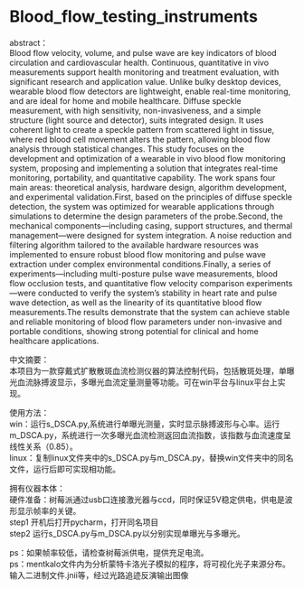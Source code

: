 # Blood_flow_testing_instruments
abstract：  
Blood flow velocity, volume, and pulse wave are key indicators of blood circulation and cardiovascular health. Continuous, quantitative in vivo measurements support health monitoring and treatment evaluation, with significant research and application value. Unlike bulky desktop devices, wearable blood flow detectors are lightweight, enable real-time monitoring, and are ideal for home and mobile healthcare. Diffuse speckle measurement, with high sensitivity, non-invasiveness, and a simple structure (light source and detector), suits integrated design. It uses coherent light to create a speckle pattern from scattered light in tissue, where red blood cell movement alters the pattern, allowing blood flow analysis through statistical changes.
This study focuses on the development and optimization of a wearable in vivo blood flow monitoring system, proposing and implementing a solution that integrates real-time monitoring, portability, and quantitative capability. The work spans four main areas: theoretical analysis, hardware design, algorithm development, and experimental validation.First, based on the principles of diffuse speckle detection, the system was optimized for wearable applications through simulations to determine the design parameters of the probe.Second, the mechanical components—including casing, support structures, and thermal management—were designed for system integration. A noise reduction and filtering algorithm tailored to the available hardware resources was implemented to ensure robust blood flow monitoring and pulse wave extraction under complex environmental conditions.Finally, a series of experiments—including multi-posture pulse wave measurements, blood flow occlusion tests, and quantitative flow velocity comparison experiments—were conducted to verify the system’s stability in heart rate and pulse wave detection, as well as the linearity of its quantitative blood flow measurements.The results demonstrate that the system can achieve stable and reliable monitoring of blood flow parameters under non-invasive and portable conditions, showing strong potential for clinical and home healthcare applications.  

中文摘要：  
本项目为一款穿戴式扩散散斑血流检测仪器的算法控制代码，包括散斑处理，单曝光血流脉搏波显示，多曝光血流定量测量等功能。可在win平台与linux平台上实现。  

使用方法：  
win：运行s_DSCA.py,系统进行单曝光测量，实时显示脉搏波形与心率。运行m_DSCA.py，系统进行一次多曝光血流检测返回血流指数，该指数与血流速度呈线性关系（0.85）。  
linux：复制linux文件夹中的s_DSCA.py与m_DSCA.py，替换win文件夹中的同名文件，运行后即可实现相功能。  

拥有仪器本体：  
硬件准备：树莓派通过usb口连接激光器与ccd，同时保证5V稳定供电，供电是波形显示帧率的关键。  
step1 开机后打开pycharm，打开同名项目  
step2 运行s_DSCA.py与m_DSCA.py以分别实现单曝光与多曝光。  

ps：如果帧率较低，请检查树莓派供电，提供充足电流。  
ps：mentkalo文件内为分析蒙特卡洛光子模拟的程序，将可视化光子来源分布。输入二进制文件.jnii等，经过光路追迹反演输出图像
